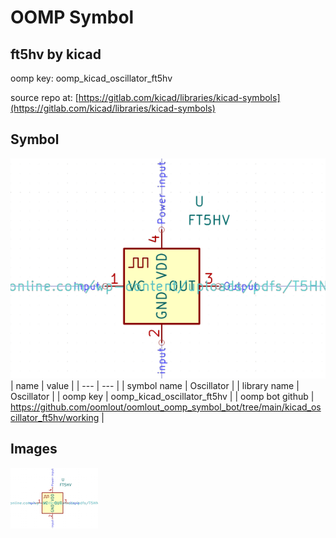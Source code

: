 # OOMP Symbol  
## ft5hv  by kicad  
  
oomp key: oomp_kicad_oscillator_ft5hv  
  
source repo at: [https://gitlab.com/kicad/libraries/kicad-symbols](https://gitlab.com/kicad/libraries/kicad-symbols)  
## Symbol  
  
[![working.png](working_600.png)](working.png)  
| name | value | 
| --- | --- | 
| symbol name | Oscillator | 
| library name | Oscillator | 
| oomp key | oomp_kicad_oscillator_ft5hv | 
| oomp bot github | https://github.com/oomlout/oomlout_oomp_symbol_bot/tree/main/kicad_oscillator_ft5hv/working | 
## Images  
  
[![working.png](working_140.png)](working.png)  
